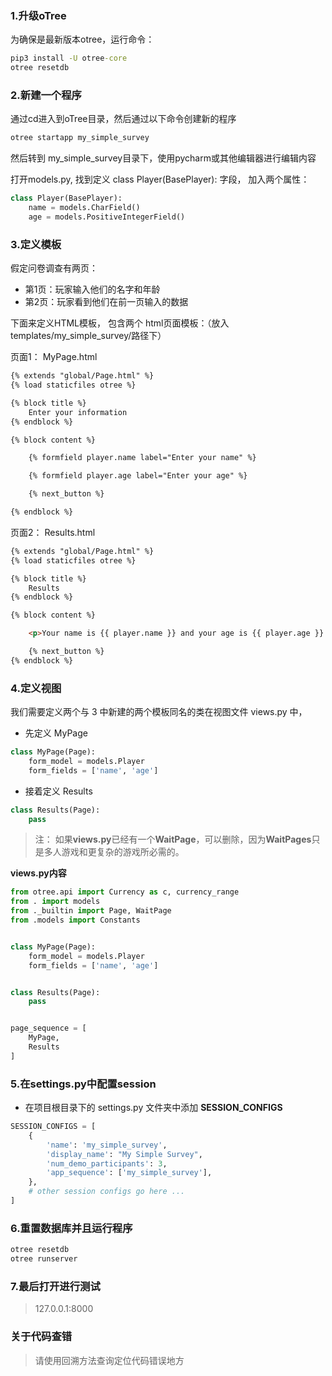 ### 1.升级oTree

为确保是最新版本otree，运行命令：

```cmd
pip3 install -U otree-core
otree resetdb
```

### 2.新建一个程序

通过cd进入到oTree目录，然后通过以下命令创建新的程序

```cmd
otree startapp my_simple_survey
```

然后转到 my_simple_survey目录下，使用pycharm或其他编辑器进行编辑内容

打开models.py, 找到定义 class Player(BasePlayer): 字段， 加入两个属性：

```python
class Player(BasePlayer):
    name = models.CharField()
    age = models.PositiveIntegerField()
```

### 3.定义模板

假定问卷调查有两页：
- 第1页：玩家输入他们的名字和年龄
- 第2页：玩家看到他们在前一页输入的数据

下面来定义HTML模板， 包含两个 html页面模板：（放入templates/my_simple_survey/路径下）

页面1： MyPage.html

```html
{% extends "global/Page.html" %}
{% load staticfiles otree %}

{% block title %}
    Enter your information
{% endblock %}

{% block content %}

    {% formfield player.name label="Enter your name" %}

    {% formfield player.age label="Enter your age" %}

    {% next_button %}

{% endblock %}
```

页面2： Results.html

```html
{% extends "global/Page.html" %}
{% load staticfiles otree %}

{% block title %}
    Results
{% endblock %}

{% block content %}

    <p>Your name is {{ player.name }} and your age is {{ player.age }}.</p>

    {% next_button %}
{% endblock %}
```

### 4.定义视图

我们需要定义两个与 3 中新建的两个模板同名的类在视图文件 views.py 中， 

- 先定义 MyPage

```python
class MyPage(Page):
    form_model = models.Player
    form_fields = ['name', 'age']
```

- 接着定义 Results

```python
class Results(Page):
    pass
```

> 注： 如果**views.py**已经有一个**WaitPage**，可以删除，因为**WaitPages**只是多人游戏和更复杂的游戏所必需的。

**views.py内容**

```python
from otree.api import Currency as c, currency_range
from . import models
from ._builtin import Page, WaitPage
from .models import Constants


class MyPage(Page):
    form_model = models.Player
    form_fields = ['name', 'age']


class Results(Page):
    pass


page_sequence = [
    MyPage,
    Results
]
```

### 5.在settings.py中配置session

- 在项目根目录下的 settings.py 文件夹中添加 **SESSION_CONFIGS**

```python
SESSION_CONFIGS = [
    {
        'name': 'my_simple_survey',
        'display_name': "My Simple Survey",
        'num_demo_participants': 3,
        'app_sequence': ['my_simple_survey'],
    },
    # other session configs go here ...
]
```

### 6.重置数据库并且运行程序

```python
otree resetdb
otree runserver
```

### 7.最后打开进行测试

> 127.0.0.1:8000

### 关于代码查错

> 请使用回溯方法查询定位代码错误地方
